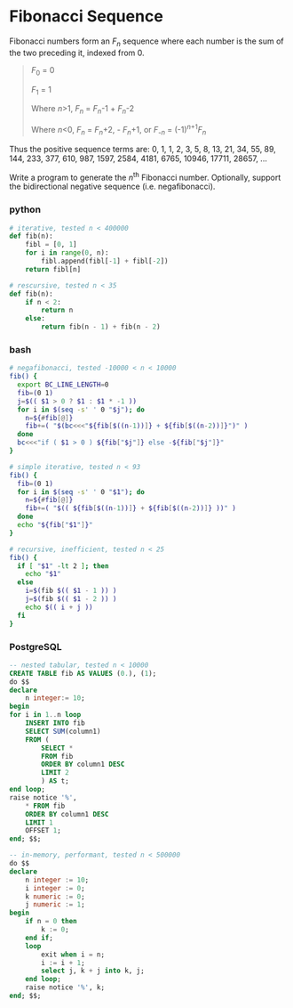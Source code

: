 # Fibonacci Sequence
Fibonacci numbers form an *F<sub>n</sub>* sequence where each number is the sum of the two preceding it, indexed from 0.

> *F*<sub>0</sub> = 0
>
> *F*<sub>1</sub> = 1
> 
> Where *n*>1, *F<sub>n</sub>* = *F<sub>n</sub>*-1 + *F<sub>n</sub>*-2
> 
> Where *n*<0, *F<sub>n</sub>* = *F<sub>n</sub>*+2, - *F<sub>n</sub>*+1, or  *F<sub>-n</sub>* = (-1)<sup>*n*+1</sup>*F<sub>n</sub>*

Thus the positive sequence terms are: 0, 1, 1, 2, 3, 5, 8, 13, 21, 34, 55, 89, 144, 233, 377, 610, 987, 1597, 2584, 4181, 6765, 10946, 17711, 28657, ...

Write a program to generate the *n*<sup>th</sup> Fibonacci number. Optionally, support the bidirectional negative sequence (i.e. negafibonacci).

### python
```python
# iterative, tested n < 400000
def fib(n):
    fibl = [0, 1]
    for i in range(0, n):
        fibl.append(fibl[-1] + fibl[-2])
    return fibl[n]

# rescursive, tested n < 35
def fib(n):
    if n < 2:
        return n
    else:
        return fib(n - 1) + fib(n - 2)
```

### bash
```bash
# negafibonacci, tested -10000 < n < 10000
fib() {
  export BC_LINE_LENGTH=0
  fib=(0 1)
  j=$(( $1 > 0 ? $1 : $1 * -1 ))
  for i in $(seq -s' ' 0 "$j"); do
    n=${#fib[@]}
    fib+=( "$(bc<<<"${fib[$((n-1))]} + ${fib[$((n-2))]}")" )
  done
  bc<<<"if ( $1 > 0 ) ${fib["$j"]} else -${fib["$j"]}"
}

# simple iterative, tested n < 93
fib() {
  fib=(0 1)
  for i in $(seq -s' ' 0 "$1"); do
    n=${#fib[@]}
    fib+=( "$(( ${fib[$((n-1))]} + ${fib[$((n-2))]} ))" )
  done
  echo "${fib["$1"]}"
}

# recursive, inefficient, tested n < 25
fib() {
  if [ "$1" -lt 2 ]; then
    echo "$1"
  else
    i=$(fib $(( $1 - 1 )) )
    j=$(fib $(( $1 - 2 )) )
    echo $(( i + j ))
  fi
}
```

### PostgreSQL
```sql
-- nested tabular, tested n < 10000
CREATE TABLE fib AS VALUES (0.), (1);
do $$
declare
	n integer:= 10;
begin
for i in 1..n loop
	INSERT INTO fib
	SELECT SUM(column1)
	FROM (
		SELECT *
		FROM fib
		ORDER BY column1 DESC
		LIMIT 2
		) AS t;
end loop;
raise notice '%',
	* FROM fib
	ORDER BY column1 DESC
	LIMIT 1
	OFFSET 1;
end; $$;

-- in-memory, performant, tested n < 500000
do $$
declare
	n integer := 10;
	i integer := 0;
	k numeric := 0; 
	j numeric := 1;
begin
	if n = 0 then
		k := 0;
	end if;
	loop
		exit when i = n;
		i := i + 1;
		select j, k + j into k, j;
	end loop;
	raise notice '%', k;
end; $$;
```
